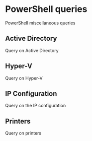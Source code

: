 # PowerShell queries
PowerShell miscellaneous queries

## Active Directory
Query on Active Directory

## Hyper-V
Query on Hyper-V

## IP Configuration
Query on the IP configuration

## Printers
Query on printers
